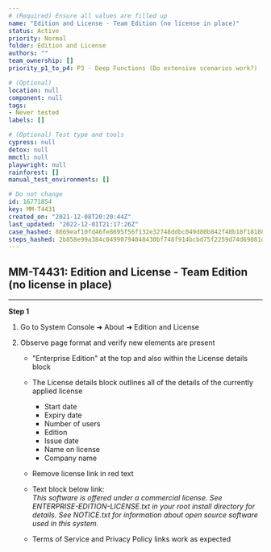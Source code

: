 ```yaml
---
# (Required) Ensure all values are filled up
name: "Edition and License - Team Edition (no license in place)"
status: Active
priority: Normal
folder: Edition and License
authors: ""
team_ownership: []
priority_p1_to_p4: P3 - Deep Functions (Do extensive scenarios work?)

# (Optional)
location: null
component: null
tags: 
- Never tested
labels: []

# (Optional) Test type and tools
cypress: null
detox: null
mmctl: null
playwright: null
rainforest: []
manual_test_environments: []

# Do not change
id: 16771854
key: MM-T4431
created_on: "2021-12-08T20:20:44Z"
last_updated: "2022-12-01T21:17:26Z"
case_hashed: 8869eaf10fd46fe8695f56f132e32748ddbc049d80b842f48b18f18188939bfa7672fc936cc6ada01531571f70630dc7
steps_hashed: 2b858e99a384c04990794048430bf748f914bcbd75f2259d74d69881d28c4f275ddecd51f6874de743a6f8cf19f65505
---
```


<!-- (Auto-generated) Based on frontmatter's "key" and "name" -->

## MM-T4431: Edition and License - Team Edition (no license in place)

---

**Step 1**

1. Go to System Console ➜ About ➜ Edition and License

2. Observe page format and verify new elements are present

   - "Enterprise Edition" at the top and also within the License details block

   - The License details block outlines all of the details of the currently applied license

     - Start date
     - Expiry date
     - Number of users
     - Edition
     - Issue date
     - Name on license 
     - Company name

   - Remove license link in red text

   - Text block below link:\
     _This software is offered under a commercial license. See ENTERPRISE-EDITION-LICENSE.txt in your root install directory for details. See NOTICE.txt for information about open source software used in this system._

   - Terms of Service and Privacy Policy links work as expected
